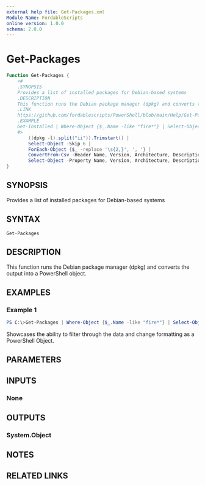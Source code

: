 ```yaml
---
external help file: Get-Packages.xml
Module Name: FordableScripts
online version: 1.0.0
schema: 2.0.0
---
```


# Get-Packages

```powershell
Function Get-Packages {
    <#
    .SYNOPSIS
    Provides a list of installed packages for Debian-based systems
    .DESCRIPTION
    This function runs the Debian package manager (dpkg) and converts the output to a powershell object.
    .LINK
    https://github.com/fordablescripts/PowerShell/blob/main/Help/Get-Packages.md
    .EXAMPLE
    Get-Installed | Where-Object {$_.Name -like "fire*"} | Select-Object -Property Name, Version | Format-List
    #>
        ((dpkg -l).split("ii")).Trimstart() | 
        Select-Object -Skip 6 | 
        ForEach-Object {$_ -replace '\s{2,}', ', '} | 
        ConvertFrom-Csv -Header Name, Version, Architecture, Description | 
        Select-Object -Property Name, Version, Architecture, Description
}
```


## SYNOPSIS
Provides a list of installed packages for Debian-based systems

## SYNTAX

```
Get-Packages
```

## DESCRIPTION
This function runs the Debian package manager (dpkg) and converts the output into a PowerShell object.

## EXAMPLES

### Example 1
```powershell
PS C:\>Get-Packages | Where-Object {$_.Name -like "fire*"} | Select-Object -Property Name, Version | Format-List
```

Showcases the ability to filter through the data and change formatting as a PowerShell Object.

## PARAMETERS

## INPUTS

### None
## OUTPUTS

### System.Object
## NOTES

## RELATED LINKS
